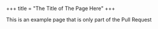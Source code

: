 +++
title = "The Title of The Page Here"
+++

This is an example page that is only part of the Pull Request
